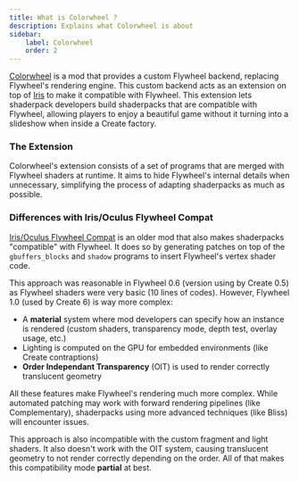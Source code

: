 ```yaml
---
title: What is Colorwheel ?
description: Explains what Colorwheel is about
sidebar:
    label: Colorwheel
    order: 2
---
```


[Colorwheel](https://modrinth.com/mod/colorwheel) is a mod that provides a custom Flywheel backend, replacing Flywheel's rendering engine. This custom backend acts as an extension on top of [Iris](https://modrinth.com/mod/iris) to make it compatible with Flywheel. This extension lets shaderpack developers build shaderpacks that are compatible with Flywheel, allowing players to enjoy a beautiful game without it turning into a slideshow when inside a Create factory.

### The Extension

Colorwheel's extension consists of a set of programs that are merged with Flywheel shaders at runtime. It aims to hide Flywheel's internal details when unnecessary, simplifying the process of adapting shaderpacks as much as possible.

### Differences with Iris/Oculus Flywheel Compat

[Iris/Oculus Flywheel Compat](https://modrinth.com/mod/iris-flw-compat) is an older mod that also makes shaderpacks "compatible" with Flywheel. It does so by generating patches on top of the `gbuffers_blocks` and `shadow` programs to insert Flywheel's vertex shader code.

This approach was reasonable in Flywheel 0.6 (version using by Create 0.5) as Flywheel shaders were very basic (10 lines of codes). However, Flywheel 1.0 (used by Create 6) is way more complex:

- A **material** system where mod developers can specify how an instance is rendered (custom shaders, transparency mode, depth test, overlay usage, etc.)
- Lighting is computed on the GPU for embedded environments (like Create contraptions)
- **Order Independant Transparency** (OIT) is used to render correctly translucent geometry

All these features make Flywheel's rendering much more complex. While automated patching may work with forward rendering pipelines (like Complementary), shaderpacks using more advanced techniques (like Bliss) will encounter issues.

This approach is also incompatible with the custom fragment and light shaders. It also doesn't work with the OIT system, causing translucent geometry to not render correctly depending on the order. All of that makes this compatibility mode **partial** at best.
